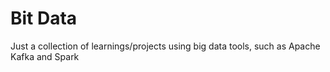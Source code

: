 # Bit Data

Just a collection of learnings/projects using big data tools, such as Apache Kafka and Spark
